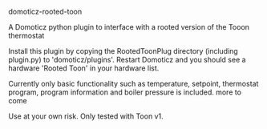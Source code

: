 domoticz-rooted-toon

A Domoticz python plugin to interface with a rooted version of the Tooon thermostat



Install this plugin by copying the RootedToonPlug directory (including plugin.py) to 'domoticz/plugins'. Restart Domoticz and you should see a hardware 'Rooted Toon' in your hardware list.

Currently only basic functionality such as temperature, setpoint, thermostat program, program information and boiler pressure is included. more to come

Use at your own risk.
Only tested with Toon v1.
